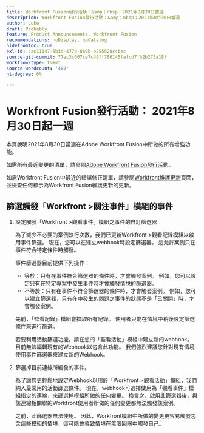 ```yaml
---
title: Workfront Fusion發行活動：&amp；nbsp；2021年8月30日當週
description: Workfront Fusion發行活動：&amp；nbsp；2021年8月30日當週
author: Luke
draft: Probably
feature: Product Announcements, Workfront Fusion
recommendations: noDisplay, noCatalog
hidefromtoc: true
exl-id: cac11147-5b3d-477b-869b-e255528c4bec
source-git-commit: 77ec3c007ce7c49ff760145fafcd7f62b273a18f
workflow-type: tm+mt
source-wordcount: '402'
ht-degree: 0%

---
```


# Workfront Fusion發行活動： 2021年8月30日起一週

本頁說明2021年8月30日當週在Adobe Workfront Fusion中所做的所有增強功能。

如需所有最近變更的清單，請參閱[Adobe Workfront Fusion發行活動](/help/workfront-fusion/fusion-product-releases/fusion-release-activity.md)。

如需Workfront Fusion中最近的錯誤修正清單，請參閱[Workfront維護更新](https://experienceleague.adobe.com/docs/workfront-known-issues/releases/current-updates.html?lang=zh-Hant)頁面，並檢查任何標示為Workfront Fusion維護更新的更新。

## 篩選觸發「Workfront >關注事件」模組的事件

1. 設定觸發「Workfront >觀看事件」模組之事件的自訂篩選器

   為了減少不必要的案例執行次數，我們已更新Workfront >觀看記錄模組以啟用事件篩選。 現在，您可以在建立webhook時設定篩選器。 這允許案例只在事件符合特定條件時觸發。

   事件篩選器目前提供下列操作：

   * 等於：只有在事件符合篩選器的條件時，才會觸發案例。 例如，您可以設定只有在特定專案中發生事件時才會觸發情境的篩選器。
   * 不等於：只有在事件不符合篩選器的條件時，才會觸發案例。 例如，您可以建立篩選器，只有在中發生的問題之事件的狀態不是「已關閉」時，才會觸發案例。

   先前，「監看記錄」模組會擷取所有記錄。 使用者只能在情境中稍後設定篩選條件來進行篩選。

   若要利用活動篩選功能，請在您的「監看活動」模組中建立新的webhook。 目前無法編輯現有的Webhook以包含此功能。 我們強烈建議您針對現有情境使用事件篩選器來建立新的Webhook。

1. 篩選掉目前連線所觸發的事件。

   為了讓您更輕鬆地設定Webhook以用於「Workfront >觀看活動」模組，我們納入最常用的活動篩選條件。 現在，webhook可選擇使用為「觀看事件」模組指定的連線，來篩選掉模組所做的任何變更。 換言之，啟用此篩選器後，與該連線相關聯的Workfront使用者所做的任何變更都無法觸發該案例。

   之前，此篩選器無法使用。 因此，Workfront模組中所做的變更更容易觸發包含這些模組的情境，這可能會導致情境在無限回圈中觸發自己。
